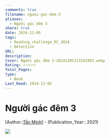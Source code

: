 ```yaml
---
comments: true
filename: nguoi-gac-dem-3
aliases:
  - Người gác đêm 3
share: true
date: 2024-12-05
tags:
  - Reading_challenge_RC_2024
  - Detective
URL:
description:
Cover: Người gác đêm 3-20241205213242983.webp
Rating: ⭐⭐⭐⭐⭐
Total_Pages:
type:
  - Book
Last_Read: 2024-12-05
---
```

# Người gác đêm 3  
[Author::[Tần Minh](../../T%E1%BA%A7n%20Minh.md)] - (Publication_Year:: 2021)  
  
![](https://i.imgur.com/OHzgaO8.png)  
